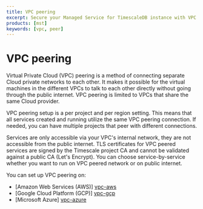 ```yaml
---
title: VPC peering
excerpt: Secure your Managed Service for TimescaleDB instance with VPC peering
products: [mst]
keywords: [vpc, peer]
---
```


# VPC peering

Virtual Private Cloud (VPC) peering is a method of connecting separate Cloud
private networks to each other. It makes it possible for the virtual machines in
the different VPCs to talk to each other directly without going through the
public internet. VPC peering is limited to VPCs that share the same Cloud
provider.

VPC peering setup is a per project and per region setting. This means that all
services created and running utilize the same VPC peering connection. If needed,
you can have multiple projects that peer with different connections.

<Highlight type="tip">
Services are only accessible via your VPC's internal network, they are not
accessible from the public internet. TLS certificates for VPC peered services are
signed by the Timescale project CA and cannot be validated against a public CA
(Let's Encrypt). You can choose service-by-service whether you want to run on VPC
peered network or on public internet.
</Highlight>

You can set up VPC peering on:

*   [Amazon Web Services (AWS)] [vpc-aws]
*   [Google Cloud Platform (GCP)] [vpc-gcp]
*   [Microsoft Azure] [vpc-azure]

[vpc-aws]: /mst/:currentVersion:/vpc-peering/vpc-peering-aws
[vpc-gcp]: /mst/:currentVersion:/vpc-peering/vpc-peering-gcp
[vpc-azure]: /mst/:currentVersion:/vpc-peering/vpc-peering-azure
